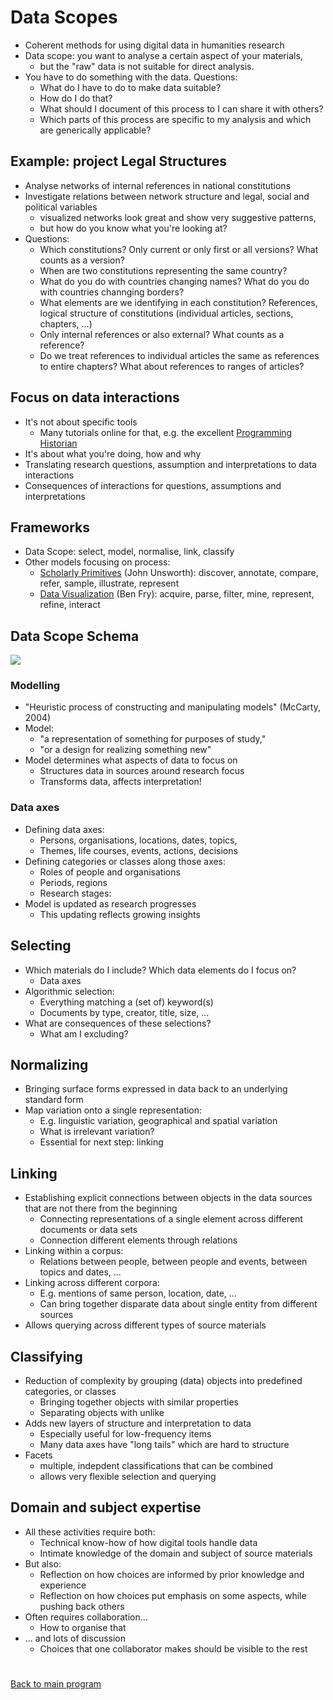 # Data Scopes

- Coherent methods for using digital data in humanities research
- Data scope: you want to analyse a certain aspect of your materials,
    - but the "raw" data is not suitable for direct analysis.
- You have to do something with the data. Questions:
    - What do I have to do to make data suitable?
    - How do I do that?
    - What should I document of this process to I can share it with others?
    - Which parts of this process are specific to my analysis and which are generically applicable?

## Example: project Legal Structures

- Analyse networks of internal references in national constitutions
- Investigate relations between network structure and legal, social and political variables
    - visualized networks look great and show very suggestive patterns,
    - but how do you know what you're looking at?
- Questions:
    - Which constitutions? Only current or only first or all versions? What counts as a version?
    - When are two constitutions representing the same country?
    - What do you do with countries changing names? What do you do with countries channging borders?
    - What elements are we identifying in each constitution? References, logical structure of constitutions (individual articles, sections, chapters, ...)
    - Only internal references or also external? What counts as a reference? 
    - Do we treat references to individual articles the same as references to entire chapters? What about references to ranges of articles?

## Focus on data interactions
- It's not about specific tools
    - Many tutorials online for that, e.g. the excellent [Programming Historian](https://programminghistorian.org)
- It's about what you're doing, how and why
- Translating research questions, assumption and interpretations to data interactions
- Consequences of interactions for questions, assumptions and interpretations

## Frameworks

- Data Scope: select, model, normalise, link, classify
- Other models focusing on process:
    - [Scholarly Primitives](https://www.google.com/sheets/about/) (John Unsworth): discover, annotate, compare, refer, sample, illustrate, represent
    - [Data Visualization](https://www.google.com/sheets/about/) (Ben Fry): acquire, parse, filter, mine, represent, refine, interact

## Data Scope Schema

<img src="../../images/schema-data-scope.jpg"/>

### Modelling

- "Heuristic process of constructing and manipulating models" (McCarty, 2004)
- Model: 
    - "a representation of something for purposes of study,"
    - "or a design for realizing something new"
- Model determines what aspects of data to focus on
    - Structures data in sources around research focus
    - Transforms data, affects interpretation!

### Data axes

- Defining data axes: 
    - Persons, organisations, locations, dates, topics, 
    - Themes, life courses, events, actions, decisions
- Defining categories or classes along those axes: 
    - Roles of people and organisations
    - Periods, regions
    - Research stages:
- Model is updated as research progresses
    - This updating reflects growing insights

## Selecting

- Which materials do I include? Which data elements do I focus on?
    - Data axes
- Algorithmic selection:
    - Everything matching a (set of) keyword(s)
    - Documents by type, creator, title, size, ...
- What are consequences of these selections?
    - What am I excluding?

## Normalizing

- Bringing surface forms expressed in data back to an underlying standard form
- Map variation onto a single representation:
    - E.g. linguistic variation, geographical and spatial variation
    - What is irrelevant variation?
    - Essential for next step: linking

## Linking

- Establishing explicit connections between objects in the data sources that are not there from the beginning
    - Connecting representations of a single element across different documents or data sets
    - Connection different elements through relations
- Linking within a corpus:
    - Relations between people, between people and events, between topics and dates, ...
- Linking across different corpora:
    - E.g. mentions of same person, location, date, ...
    - Can bring together disparate data about single entity from different sources
- Allows querying across different types of source materials

## Classifying

- Reduction of complexity by grouping (data) objects into predefined categories, or classes
    - Bringing together objects with similar properties
    - Separating objects with unlike
- Adds new layers of structure and interpretation to data
    - Especially useful for low-frequency items
    - Many data axes have "long tails" which are hard to structure
- Facets
    - multiple, indepdent classifications that can be combined
    - allows very flexible selection and querying

## Domain and subject expertise

- All these activities require both:
    - Technical know-how of how digital tools handle data
    - Intimate knowledge of the domain and subject of source materials
- But also:
    - Reflection on how choices are informed by prior knowledge and experience
    - Reflection on how choices put emphasis on some aspects, while pushing back others
- Often requires collaboration...
    - How to organise that
- ... and lots of discussion
    - Choices that one collaborator makes should be visible to the rest

#

[Back to main program](programma_dag1.md)

